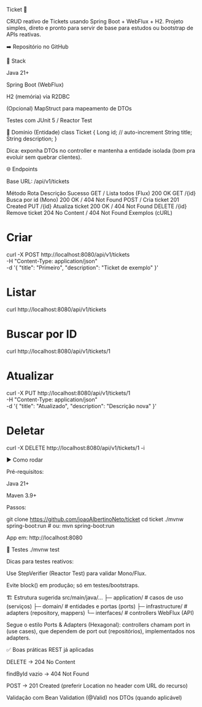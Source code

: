 Ticket 🧾

CRUD reativo de Tickets usando Spring Boot + WebFlux + H2.
Projeto simples, direto e pronto para servir de base para estudos ou bootstrap de APIs reativas.

➡️ Repositório no GitHub

🚀 Stack

Java 21+

Spring Boot (WebFlux)

H2 (memória) via R2DBC

(Opcional) MapStruct para mapeamento de DTOs

Testes com JUnit 5 / Reactor Test

🧩 Domínio (Entidade)
class Ticket {
  Long id;          // auto-increment
  String title;
  String description;
}


Dica: exponha DTOs no controller e mantenha a entidade isolada (bom pra evoluir sem quebrar clientes).

🌐 Endpoints

Base URL: /api/v1/tickets

Método	Rota	Descrição	Sucesso
GET	/	Lista todos (Flux)	200 OK
GET	/{id}	Busca por id (Mono)	200 OK / 404 Not Found
POST	/	Cria ticket	201 Created
PUT	/{id}	Atualiza ticket	200 OK / 404 Not Found
DELETE	/{id}	Remove ticket	204 No Content / 404 Not Found
Exemplos (cURL)
# Criar
curl -X POST http://localhost:8080/api/v1/tickets \
  -H "Content-Type: application/json" \
  -d '{ "title": "Primeiro", "description": "Ticket de exemplo" }'

# Listar
curl http://localhost:8080/api/v1/tickets

# Buscar por ID
curl http://localhost:8080/api/v1/tickets/1

# Atualizar
curl -X PUT http://localhost:8080/api/v1/tickets/1 \
  -H "Content-Type: application/json" \
  -d '{ "title": "Atualizado", "description": "Descrição nova" }'

# Deletar
curl -X DELETE http://localhost:8080/api/v1/tickets/1 -i

▶️ Como rodar

Pré-requisitos:

Java 21+

Maven 3.9+

Passos:

git clone https://github.com/joaoAlbertinoNeto/ticket
cd ticket
./mvnw spring-boot:run          # ou: mvn spring-boot:run


App em: http://localhost:8080

🧪 Testes
./mvnw test


Dicas para testes reativos:

Use StepVerifier (Reactor Test) para validar Mono/Flux.

Evite block() em produção; só em testes/bootstraps.

🏗️ Estrutura sugerida
src/main/java/...
  ├─ application/        # casos de uso (serviços)
  ├─ domain/             # entidades e portas (ports)
  ├─ infrastructure/     # adapters (repository, mappers)
  └─ interfaces/         # controllers WebFlux (API)


Segue o estilo Ports & Adapters (Hexagonal): controllers chamam port in (use cases), que dependem de port out (repositórios), implementados nos adapters.

✅ Boas práticas REST já aplicadas

DELETE → 204 No Content

findById vazio → 404 Not Found

POST → 201 Created (preferir Location no header com URL do recurso)

Validação com Bean Validation (@Valid) nos DTOs (quando aplicável)

